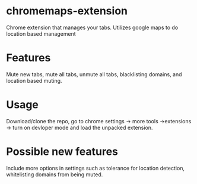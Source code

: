 # chromemaps-extension
Chrome extension that manages your tabs. Utilizes google maps to do location based management
# Features
Mute new tabs, mute all tabs, unmute all tabs, blacklisting domains, and location based muting.
# Usage
Download/clone the repo, go to chrome settings -> more tools ->extensions -> turn on devloper mode and load the unpacked extension. 
# Possible new features
Include more options in settings such as tolerance for location detection, whitelisting domains from being muted.
